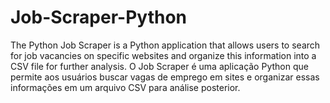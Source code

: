 # Job-Scraper-Python
The Python Job Scraper is a Python application that allows users to search for job vacancies on specific websites and organize this information into a CSV file for further analysis. O Job Scraper é uma aplicação Python que permite aos usuários buscar vagas de emprego em sites e organizar essas informações em um arquivo CSV para análise posterior.
